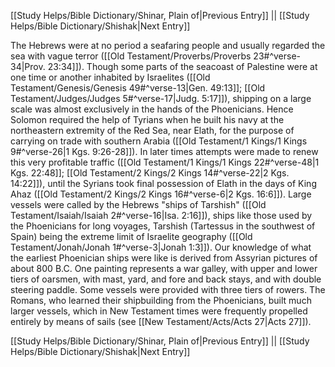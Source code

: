 [[Study Helps/Bible Dictionary/Shinar, Plain of|Previous Entry]]  ||  [[Study Helps/Bible Dictionary/Shishak|Next Entry]]

 The Hebrews were at no period a seafaring people and usually regarded the sea with vague terror ([[Old Testament/Proverbs/Proverbs 23#^verse-34|Prov. 23:34]]). Though some parts of the seacoast of Palestine were at one time or another inhabited by Israelites ([[Old Testament/Genesis/Genesis 49#^verse-13|Gen. 49:13]]; [[Old Testament/Judges/Judges 5#^verse-17|Judg. 5:17]]), shipping on a large scale was almost exclusively in the hands of the Phoenicians. Hence Solomon required the help of Tyrians when he built his navy at the northeastern extremity of the Red Sea, near Elath, for the purpose of carrying on trade with southern Arabia ([[Old Testament/1 Kings/1 Kings 9#^verse-26|1 Kgs. 9:26-28]]). In later times attempts were made to renew this very profitable traffic ([[Old Testament/1 Kings/1 Kings 22#^verse-48|1 Kgs. 22:48]]; [[Old Testament/2 Kings/2 Kings 14#^verse-22|2 Kgs. 14:22]]), until the Syrians took final possession of Elath in the days of King Ahaz ([[Old Testament/2 Kings/2 Kings 16#^verse-6|2 Kgs. 16:6]]). Large vessels were called by the Hebrews "ships of Tarshish" ([[Old Testament/Isaiah/Isaiah 2#^verse-16|Isa. 2:16]]), ships like those used by the Phoenicians for long voyages, Tarshish (Tartessus in the southwest of Spain) being the extreme limit of Israelite geography ([[Old Testament/Jonah/Jonah 1#^verse-3|Jonah 1:3]]). Our knowledge of what the earliest Phoenician ships were like is derived from Assyrian pictures of about 800 B.C. One painting represents a war galley, with upper and lower tiers of oarsmen, with mast, yard, and fore and back stays, and with double steering paddle. Some vessels were provided with three tiers of rowers. The Romans, who learned their shipbuilding from the Phoenicians, built much larger vessels, which in New Testament times were frequently propelled entirely by means of sails (see [[New Testament/Acts/Acts 27|Acts 27]]).

[[Study Helps/Bible Dictionary/Shinar, Plain of|Previous Entry]]  ||  [[Study Helps/Bible Dictionary/Shishak|Next Entry]]